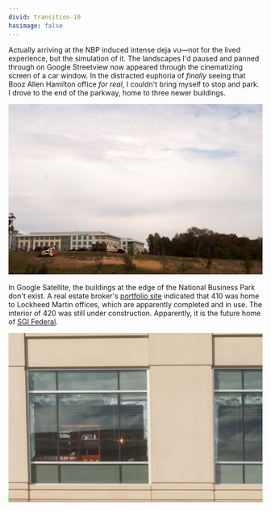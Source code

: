 ```yaml
---
divid: transition-10
hasimage: false
---
```

Actually arriving at the NBP induced intense deja vu—not for the lived experience, but the simulation of it. The landscapes I'd paused and panned through on Google Streetview now appeared through the cinematizing screen of a car window. In the distracted euphoria of *finally* seeing that Booz Allen Hamilton office *for real*, I couldn't bring myself to stop and park. I drove to the end of the parkway, home to three newer buildings. 

<img src="img/DSC_0025.jpg" />

In Google Satellite, the buildings at the edge of the National Business Park don't exist. A real estate broker's [portfolio site](http://www.aegispg.com/sectors/detail2.php?property_id=95&sector_id=101&property_name=Lockheed%20Martin%20Corporation%20-%20410%20National%20Business%20Parkway) indicated that 410 was home to Lockheed Martin offices, which are apparently completed and in use. The interior of 420 was still under construction. Apparently, it is the future home of [SGI Federal](http://www.sgi.com/global/). 

<img src="img/DSC_0014.jpg" />